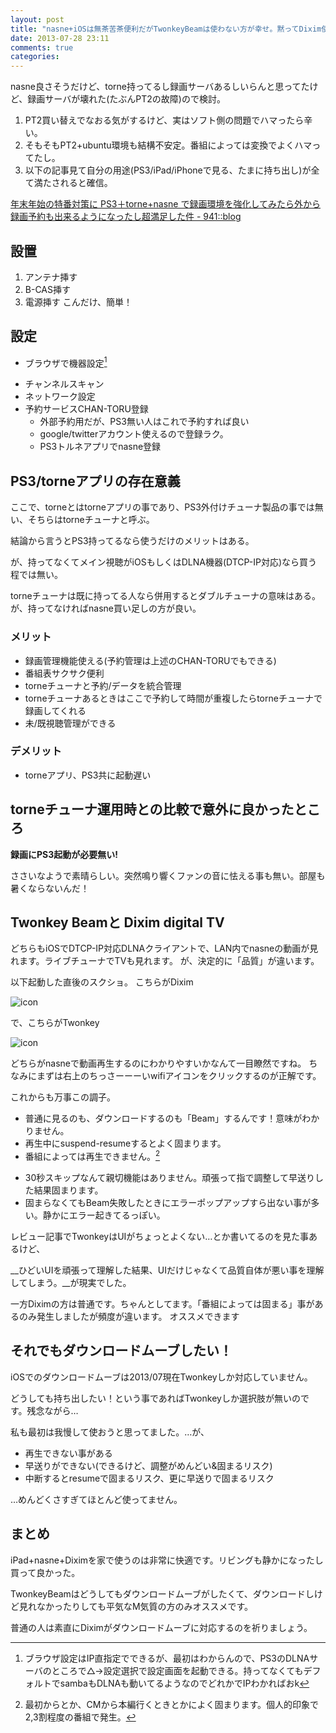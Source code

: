 ```yaml
---
layout: post
title: "nasne+iOSは無茶苦茶便利だがTwonkeyBeamは使わない方が幸せ。黙ってDixim使っとけ！"
date: 2013-07-28 23:11
comments: true
categories:
---
```

nasne良さそうだけど、torne持ってるし録画サーバあるしいらんと思ってたけど、録画サーバが壊れた(たぶんPT2の故障)ので検討。

1. PT2買い替えでなおる気がするけど、実はソフト側の問題でハマったら辛い。
1. そもそもPT2+ubuntu環境も結構不安定。番組によっては変換でよくハマってたし。
1. 以下の記事見て自分の用途(PS3/iPad/iPhoneで見る、たまに持ち出し)が全て満たされると確信。

[年末年始の特番対策に PS3＋torne+nasne で録画環境を強化してみたら外から録画予約も出来るようになったし超満足した件 - 941::blog](http://blog.kushii.net/archives/1803070.html)

## 設置
1. アンテナ挿す
1. B-CAS挿す
1. 電源挿す
こんだけ、簡単！

## 設定
- ブラウザで機器設定[^setting-by-browser]
[^setting-by-browser]:ブラウザ設定はIP直指定でできるが、最初はわからんので、PS3のDLNAサーバのところで△→設定選択で設定画面を起動できる。持ってなくてもデフォルトでsambaもDLNAも動いてるようなのでどれかでIPわかればおk
  - チャンネルスキャン
  - ネットワーク設定
  - 予約サービスCHAN-TORU登録
    - 外部予約用だが、PS3無い人はこれで予約すれば良い
    - google/twitterアカウント使えるので登録ラク。
    - PS3トルネアプリでnasne登録


## PS3/torneアプリの存在意義
ここで、torneとはtorneアプリの事であり、PS3外付けチューナ製品の事では無い、そちらはtorneチューナと呼ぶ。

結論から言うとPS3持ってるなら使うだけのメリットはある。

が、持ってなくてメイン視聴がiOSもしくはDLNA機器(DTCP-IP対応)なら買う程では無い。

torneチューナは既に持ってる人なら併用するとダブルチューナの意味はある。が、持ってなければnasne買い足しの方が良い。

### メリット
- 録画管理機能使える(予約管理は上述のCHAN-TORUでもできる)
- 番組表サクサク便利
- torneチューナと予約/データを統合管理
- torneチューナあるときはここで予約して時間が重複したらtorneチューナで録画してくれる
- 未/既視聴管理ができる


### デメリット
- torneアプリ、PS3共に起動遅い

## torneチューナ運用時との比較で意外に良かったところ
__録画にPS3起動が必要無い!__

ささいなようで素晴らしい。突然鳴り響くファンの音に怯える事も無い。部屋も暑くならないんだ！

## Twonkey Beamと Dixim digital TV
どちらもiOSでDTCP-IP対応DLNAクライアントで、LAN内でnasneの動画が見れます。ライブチューナでTVも見れます。
が、決定的に「品質」が違います。

以下起動した直後のスクショ。
こちらがDixim


![icon](/images/nasne/dixim.jpg)

で、こちらがTwonkey


![icon](/images/nasne/twonkey.jpg)

どちらがnasneで動画再生するのにわかりやすいかなんて一目瞭然ですね。
ちなみにまずは右上のちっさーーーいwifiアイコンをクリックするのが正解です。

これからも万事この調子。

- 普通に見るのも、ダウンロードするのも「Beam」するんです！意味がわかりません。
- 再生中にsuspend-resumeするとよく固まります。
- 番組によっては再生できません。[^error-play]
[^error-play]: 最初からとか、CMから本編行くときとかによく固まります。個人的印象で2,3割程度の番組で発生。
- 30秒スキップなんて親切機能はありません。頑張って指で調整して早送りした結果固まります。
- 固まらなくてもBeam失敗したときにエラーポップアップすら出ない事が多い。静かにエラー起きてるっぽい。

レビュー記事でTwonkeyはUIがちょっとよくない…とか書いてるのを見た事あるけど、

__ひどいUIを頑張って理解した結果、UIだけじゃなくて品質自体が悪い事を理解してしまう。__が現実でした。

一方Diximの方は普通です。ちゃんとしてます。「番組によっては固まる」事があるのみ発生しましたが頻度が違います。
オススメできます

## それでもダウンロードムーブしたい！
iOSでのダウンロードムーブは2013/07現在Twonkeyしか対応していません。

どうしても持ち出したい！という事であればTwonkeyしか選択肢が無いのです。残念ながら…

私も最初は我慢して使おうと思ってました。…が、

- 再生できない事がある
- 早送りができない(できるけど、調整がめんどい&固まるリスク)
- 中断するとresumeで固まるリスク、更に早送りで固まるリスク

…めんどくさすぎてほとんど使ってません。

## まとめ

iPad+nasne+Diximを家で使うのは非常に快適です。リビングも静かになったし買って良かった。

TwonkeyBeamはどうしてもダウンロードムーブがしたくて、ダウンロードしけど見れなかったりしても平気なM気質の方のみオススメです。

普通の人は素直にDiximがダウンロードムーブに対応するのを祈りましょう。

